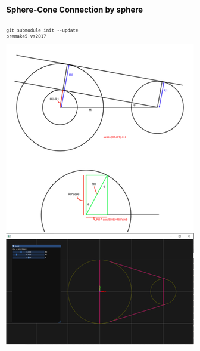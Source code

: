 ## Sphere-Cone Connection by sphere

```

git submodule init --update
premake5 vs2017

```
![image](doc.png)
![image](demo.png)
